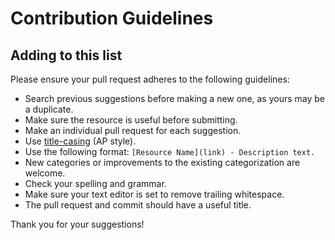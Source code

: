 # Contribution Guidelines

## Adding to this list

Please ensure your pull request adheres to the following guidelines:

- Search previous suggestions before making a new one,
    as yours may be a duplicate.
- Make sure the resource is useful before submitting.
- Make an individual pull request for each suggestion.
- Use [title-casing](https://capitalizemytitle.com) (AP style).
- Use the following format: `[Resource Name](link) - Description text.`
- New categories or improvements to the existing categorization are welcome.
- Check your spelling and grammar.
- Make sure your text editor is set to remove trailing whitespace.
- The pull request and commit should have a useful title.

Thank you for your suggestions!
